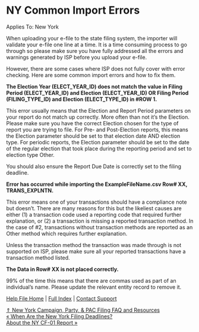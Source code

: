 NY Common Import Errors
==========

Applies To: New York

When uploading your e-file to the state filing system, the importer will validate your e-file one line at a time. It is a time consuming process to go through so please make sure you have fully addressed all the errors and warnings generated by ISP before you upload your e-file.

However, there are some cases where ISP does not fully cover with error checking. Here are some common import errors and how to fix them.

**The Election Year (ELECT\_YEAR\_ID) does not match the value in Filing Period (ELECT\_YEAR\_ID) and Election (ELECT\_YEAR\_ID) OR Filing Period (FILING\_TYPE\_ID) and Election (ELECT\_TYPE\_ID) in #ROW 1.**

This error usually means that the Election and Report Period parameters on your report do not match up correctly. More often than not it’s the Election. Please make sure you have the correct Election chosen for the type of report you are trying to file. For Pre- and Post-Election reports, this means the Election parameter should be set to that election date AND election type. For periodic reports, the Election parameter should be set to the date of the regular election that took place during the reporting period and set to election type Other.

You should also ensure the Report Due Date is correctly set to the filing deadline. 

**Error has occurred while importing the ExampleFileName.csv Row# XX, TRANS\_EXPLNTN.**

This error means one of your transactions should have a compliance note but doesn’t. There are many reasons for this but the likeliest causes are either (1) a transaction code used a reporting code that required further explanation, or (2) a transaction is missing a reported transaction method. In the case of #2, transactions without transaction methods are reported as an Other method which requires further explanation.

Unless the transaction method the transaction was made through is not supported on ISP, please make sure all your reported transactions have a transaction method listed.

**The Data in Row# XX is not placed correctly.**

99% of the time this means that there are commas used as part of an individual’s name. Please update the relevant entity record to remove it.

[Help File Home](/help/) | [Full Index](/Help-File-Directory/) | [Contact Support](mailto:support@ISPolitical.com)

[⇑ New York Campaign, Party, & PAC Filing FAQ and Resources](/New-York-Campaign-Party-PAC-Filing-FAQ-and-Resources)  
[« When Are the New York Filing Deadlines?](/When-Are-the-New-York-Filing-Deadlines)  
[About the NY CF-01 Report »](/About-the-NY-CF-1-Report)